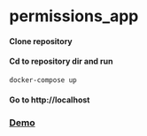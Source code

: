 # permissions_app

#### Clone repository

#### Cd to repository dir and run
```
docker-compose up
```

#### Go to http://localhost

### [Demo](ec2-13-58-70-5.us-east-2.compute.amazonaws.com)
